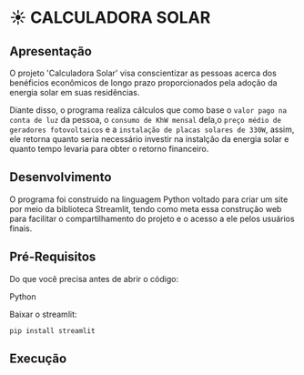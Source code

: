 # ☀️ CALCULADORA SOLAR

## Apresentação

O projeto 'Calculadora Solar' visa conscientizar as pessoas acerca dos benéficios econômicos de longo prazo proporcionados pela adoção da energia solar em suas residências. 

Diante disso, o programa realiza cálculos que como base o `valor pago na conta de luz` da pessoa, o `consumo de KhW mensal` dela,o `preço médio de geradores fotovoltaicos` e a `instalação de placas solares de 330W`, assim, ele retorna quanto seria necessário investir na instalção da energia solar e quanto tempo levaria para obter o retorno financeiro. 

## Desenvolvimento

O programa foi construido na linguagem Python voltado para criar um site por meio da biblioteca Streamlit, tendo como meta essa construção web para facilitar o compartilhamento do projeto e o acesso a ele pelos usuários finais.

## Pré-Requisitos
Do que você precisa antes de abrir o código:

Python

Baixar o streamlit:
```
pip install streamlit
```

## Execução

